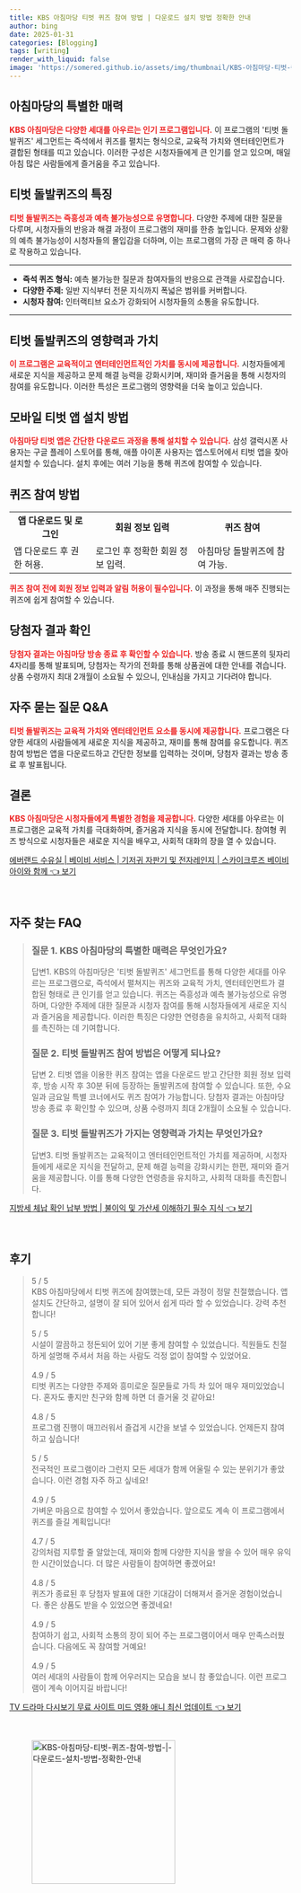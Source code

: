 ```yaml
---
title: KBS 아침마당 티벗 퀴즈 참여 방법 | 다운로드 설치 방법 정확한 안내
author: bing
date: 2025-01-31
categories: [Blogging]
tags: [writing]
render_with_liquid: false
image: 'https://somered.github.io/assets/img/thumbnail/KBS-아침마당-티벗-퀴즈-참여-방법-|-다운로드-설치-방법-정확한-안내.webp'
---
```



<h2 id='아침마당_특징'>아침마당의 특별한 매력</h2>

<p><b><span style="color: #ee2323;">KBS 아침마당은 다양한 세대를 아우르는 인기 프로그램입니다.</span></b> 이 프로그램의 '티벗 돌발퀴즈' 세그먼트는 즉석에서 퀴즈를 펼치는 형식으로, 교육적 가치와 엔터테인먼트가 결합된 형태를 띠고 있습니다. 이러한 구성은 시청자들에게 큰 인기를 얻고 있으며, 매일 아침 많은 사람들에게 즐거움을 주고 있습니다.</p>

<h2 id='티벗_돌발퀴즈의_특징'>티벗 돌발퀴즈의 특징</h2>

<p><b><span style="color: #ee2323;">티벗 돌발퀴즈는 즉흥성과 예측 불가능성으로 유명합니다.</span></b> 다양한 주제에 대한 질문을 다루며, 시청자들의 반응과 해결 과정이 프로그램의 재미를 한층 높입니다. 문제와 상황의 예측 불가능성이 시청자들의 몰입감을 더하며, 이는 프로그램의 가장 큰 매력 중 하나로 작용하고 있습니다.</p>

<hr />

<ul>
    <li><b>즉석 퀴즈 형식:</b> 예측 불가능한 질문과 참여자들의 반응으로 관객을 사로잡습니다.</li>
    <li><b>다양한 주제:</b> 일반 지식부터 전문 지식까지 폭넓은 범위를 커버합니다.</li>
    <li><b>시청자 참여:</b> 인터랙티브 요소가 강화되어 시청자들의 소통을 유도합니다.</li>
</ul>

<hr />

<h2 id='영향력과_가치'>티벗 돌발퀴즈의 영향력과 가치</h2>

<p><b><span style="color: #ee2323;">이 프로그램은 교육적이고 엔터테인먼트적인 가치를 동시에 제공합니다.</span></b> 시청자들에게 새로운 지식을 제공하고 문제 해결 능력을 강화시키며, 재미와 즐거움을 통해 시청자의 참여를 유도합니다. 이러한 특성은 프로그램의 영향력을 더욱 높이고 있습니다.</p>

<h2 id='모바일_티벗_앱_설치'>모바일 티벗 앱 설치 방법</h2>

<p><b><span style="color: #ee2323;">아침마당 티벗 앱은 간단한 다운로드 과정을 통해 설치할 수 있습니다.</span></b> 삼성 갤럭시폰 사용자는 구글 플레이 스토어를 통해, 애플 아이폰 사용자는 앱스토어에서 티벗 앱을 찾아 설치할 수 있습니다. 설치 후에는 여러 기능을 통해 퀴즈에 참여할 수 있습니다.</p>

<h2 id='퀴즈_참여_방법'>퀴즈 참여 방법</h2>

<table>
    <tr>
        <td style="text-align: center; height: 17px;"><b>앱 다운로드 및 로그인</b></td>
        <td style="text-align: center; height: 17px;"><b>회원 정보 입력</b></td>
        <td style="text-align: center; height: 17px;"><b>퀴즈 참여</b></td>
    </tr>
    <tr>
        <td>앱 다운로드 후 권한 허용.</td>
        <td>로그인 후 정확한 회원 정보 입력.</td>
        <td>아침마당 돌발퀴즈에 참여 가능.</td>
    </tr>
</table>

<p><b><span style="color: #ee2323;">퀴즈 참여 전에 회원 정보 입력과 알림 허용이 필수입니다.</span></b> 이 과정을 통해 매주 진행되는 퀴즈에 쉽게 참여할 수 있습니다.</p>

<h2 id='당첨자_결과 확인'>당첨자 결과 확인</h2>

<p><b><span style="color: #ee2323;">당첨자 결과는 아침마당 방송 종료 후 확인할 수 있습니다.</span></b> 방송 종료 시 핸드폰의 뒷자리 4자리를 통해 발표되며, 당첨자는 작가의 전화를 통해 상품권에 대한 안내를 겪습니다. 상품 수령까지 최대 2개월이 소요될 수 있으니, 인내심을 가지고 기다려야 합니다.</p>

<h2 id='자주_묻는_질문'>자주 묻는 질문 Q&A</h2>

<p><b><span style="color: #ee2323;">티벗 돌발퀴즈는 교육적 가치와 엔터테인먼트 요소를 동시에 제공합니다.</span></b> 프로그램은 다양한 세대의 사람들에게 새로운 지식을 제공하고, 재미를 통해 참여를 유도합니다. 퀴즈 참여 방법은 앱을 다운로드하고 간단한 정보를 입력하는 것이며, 당첨자 결과는 방송 종료 후 발표됩니다.</p>

<h2 id='결론'>결론</h2>

<p><b><span style="color: #ee2323;">KBS 아침마당은 시청자들에게 특별한 경험을 제공합니다.</span></b> 다양한 세대를 아우르는 이 프로그램은 교육적 가치를 극대화하며, 즐거움과 지식을 동시에 전달합니다. 참여형 퀴즈 방식으로 시청자들은 새로운 지식을 배우고, 사회적 대화의 장을 열 수 있습니다.</p>


<p><a class="click-button" title="에버랜드 수유실 | 베이비 서비스 | 기저귀 자판기 및 전자레인지 | 스카이크루즈 베이비 아이와 함께" href="https://somered.github.io/posts/%EC%97%90%EB%B2%84%EB%9E%9C%EB%93%9C-%EC%88%98%EC%9C%A0%EC%8B%A4-%EB%B2%A0%EC%9D%B4%EB%B9%84-%EC%84%9C%EB%B9%84%EC%8A%A4-%EA%B8%B0%EC%A0%80%EA%B7%80-%EC%9E%90%ED%8C%90%EA%B8%B0-%EB%B0%8F-%EC%A0%84%EC%9E%90%EB%A0%88%EC%9D%B8%EC%A7%80-%EC%8A%A4%EC%B9%B4%EC%9D%B4%ED%81%AC%EB%A3%A8%EC%A6%88-%EB%B2%A0%EC%9D%B4%EB%B9%84-%EC%95%84%EC%9D%B4%EC%99%80-%ED%95%A8%EA%BB%98/" rel="dofollow">에버랜드 수유실 | 베이비 서비스 | 기저귀 자판기 및 전자레인지 | 스카이크루즈 베이비 아이와 함께 👈 보기</a></p><br>
<h2 id='자주_찾는_FAQ'>자주 찾는 FAQ</h2>
<div itemscope="" itemtype="https://schema.org/FAQPage"> 
<blockquote> 
<div itemscope="" itemprop="mainEntity" itemtype="https://schema.org/Question"> 
<h3 itemprop="name">질문 1. KBS 아침마당의 특별한 매력은 무엇인가요?</h3> 
<div itemscope="" itemprop="acceptedAnswer" itemtype="https://schema.org/Answer"> 
<span itemprop="text"> 
<p>답변1. KBS의 아침마당은 '티벗 돌발퀴즈' 세그먼트를 통해 다양한 세대를 아우르는 프로그램으로, 즉석에서 펼쳐지는 퀴즈와 교육적 가치, 엔터테인먼트가 결합된 형태로 큰 인기를 얻고 있습니다. 퀴즈는 즉흥성과 예측 불가능성으로 유명하며, 다양한 주제에 대한 질문과 시청자 참여를 통해 시청자들에게 새로운 지식과 즐거움을 제공합니다. 이러한 특징은 다양한 연령층을 유치하고, 사회적 대화를 촉진하는 데 기여합니다.</p> 
</span> 
</div> 
</div> 
<div itemscope="" itemprop="mainEntity" itemtype="https://schema.org/Question"> 
<h3 itemprop="name">질문 2. 티벗 돌발퀴즈 참여 방법은 어떻게 되나요?</h3> 
<div itemscope="" itemprop="acceptedAnswer" itemtype="https://schema.org/Answer"> 
<span itemprop="text"> 
<p>답변 2. 티벗 앱을 이용한 퀴즈 참여는 앱을 다운로드 받고 간단한 회원 정보 입력 후, 방송 시작 후 30분 뒤에 등장하는 돌발퀴즈에 참여할 수 있습니다. 또한, 수요일과 금요일 특별 코너에서도 퀴즈 참여가 가능합니다. 당첨자 결과는 아침마당 방송 종료 후 확인할 수 있으며, 상품 수령까지 최대 2개월이 소요될 수 있습니다.</p> 
</span> 
</div> 
</div> 
<div itemscope="" itemprop="mainEntity" itemtype="https://schema.org/Question"> 
<h3 itemprop="name">질문 3. 티벗 돌발퀴즈가 가지는 영향력과 가치는 무엇인가요?</h3> 
<div itemscope="" itemprop="acceptedAnswer" itemtype="https://schema.org/Answer"> 
<span itemprop="text"> 
<p>답변3. 티벗 돌발퀴즈는 교육적이고 엔터테인먼트적인 가치를 제공하며, 시청자들에게 새로운 지식을 전달하고, 문제 해결 능력을 강화시키는 한편, 재미와 즐거움을 제공합니다. 이를 통해 다양한 연령층을 유치하고, 사회적 대화를 촉진합니다.</p> 
</span> 
</div> 
</div> 
</blockquote> 
</div>
<p><a class="click-button" title="지방세 체납 확인 납부 방법 | 불이익 및 가산세 이해하기 필수 지식" href="https://somered.github.io/posts/%EC%A7%80%EB%B0%A9%EC%84%B8-%EC%B2%B4%EB%82%A9-%ED%99%95%EC%9D%B8-%EB%82%A9%EB%B6%80-%EB%B0%A9%EB%B2%95-%EB%B6%88%EC%9D%B4%EC%9D%B5-%EB%B0%8F-%EA%B0%80%EC%82%B0%EC%84%B8-%EC%9D%B4%ED%95%B4%ED%95%98%EA%B8%B0-%ED%95%84%EC%88%98-%EC%A7%80%EC%8B%9D/" rel="dofollow">지방세 체납 확인 납부 방법 | 불이익 및 가산세 이해하기 필수 지식 👈 보기</a></p><br>
<h2 id='후기'>후기</h2>
<div itemscope itemtype="https://schema.org/Product">
  <blockquote>
  <div itemprop="review" itemscope itemtype="https://schema.org/Review">
      <div itemprop="reviewRating" itemscope itemtype="https://schema.org/Rating"> <span itemprop="ratingValue">5</span> / <span itemprop="bestRating">5</span> </div>
      <span itemprop="reviewBody">KBS 아침마당에서 티벗 퀴즈에 참여했는데, 모든 과정이 정말 친절했습니다. 앱 설치도 간단하고, 설명이 잘 되어 있어서 쉽게 따라 할 수 있었습니다. 강력 추천합니다!</span>
  </div>
  <br>
  <div itemprop="review" itemscope itemtype="https://schema.org/Review">
      <div itemprop="reviewRating" itemscope itemtype="https://schema.org/Rating"> <span itemprop="ratingValue">5</span> / <span itemprop="bestRating">5</span> </div>
      <span itemprop="reviewBody">시설이 깔끔하고 정돈되어 있어 기분 좋게 참여할 수 있었습니다. 직원들도 친절하게 설명해 주셔서 처음 하는 사람도 걱정 없이 참여할 수 있었어요.</span>
  </div>
  <br>
  <div itemprop="review" itemscope itemtype="https://schema.org/Review">
      <div itemprop="reviewRating" itemscope itemtype="https://schema.org/Rating"> <span itemprop="ratingValue">4.9</span> / <span itemprop="bestRating">5</span> </div>
      <span itemprop="reviewBody">티벗 퀴즈는 다양한 주제와 흥미로운 질문들로 가득 차 있어 매우 재미있었습니다. 혼자도 좋지만 친구와 함께 하면 더 즐거울 것 같아요!</span>
  </div>
  <br>
  <div itemprop="review" itemscope itemtype="https://schema.org/Review">
      <div itemprop="reviewRating" itemscope itemtype="https://schema.org/Rating"> <span itemprop="ratingValue">4.8</span> / <span itemprop="bestRating">5</span> </div>
      <span itemprop="reviewBody">프로그램 진행이 매끄러워서 즐겁게 시간을 보낼 수 있었습니다. 언제든지 참여하고 싶습니다!</span>
  </div>
  <br>
  <div itemprop="review" itemscope itemtype="https://schema.org/Review">
      <div itemprop="reviewRating" itemscope itemtype="https://schema.org/Rating"> <span itemprop="ratingValue">5</span> / <span itemprop="bestRating">5</span> </div>
      <span itemprop="reviewBody">전국적인 프로그램이라 그런지 모든 세대가 함께 어울릴 수 있는 분위기가 좋았습니다. 이런 경험 자주 하고 싶네요!</span>
  </div>
  <br>
  <div itemprop="review" itemscope itemtype="https://schema.org/Review">
      <div itemprop="reviewRating" itemscope itemtype="https://schema.org/Rating"> <span itemprop="ratingValue">4.9</span> / <span itemprop="bestRating">5</span> </div>
      <span itemprop="reviewBody">가벼운 마음으로 참여할 수 있어서 좋았습니다. 앞으로도 계속 이 프로그램에서 퀴즈를 즐길 계획입니다!</span>
  </div>
  <br>
  <div itemprop="review" itemscope itemtype="https://schema.org/Review">
      <div itemprop="reviewRating" itemscope itemtype="https://schema.org/Rating"> <span itemprop="ratingValue">4.7</span> / <span itemprop="bestRating">5</span> </div>
      <span itemprop="reviewBody">강의처럼 지루할 줄 알았는데, 재미와 함께 다양한 지식을 쌓을 수 있어 매우 유익한 시간이었습니다. 더 많은 사람들이 참여하면 좋겠어요!</span>
  </div>
  <br>
  <div itemprop="review" itemscope itemtype="https://schema.org/Review">
      <div itemprop="reviewRating" itemscope itemtype="https://schema.org/Rating"> <span itemprop="ratingValue">4.8</span> / <span itemprop="bestRating">5</span> </div>
      <span itemprop="reviewBody">퀴즈가 종료된 후 당첨자 발표에 대한 기대감이 더해져서 즐거운 경험이었습니다. 좋은 상품도 받을 수 있었으면 좋겠네요!</span>
  </div>
  <br>
  <div itemprop="review" itemscope itemtype="https://schema.org/Review">
      <div itemprop="reviewRating" itemscope itemtype="https://schema.org/Rating"> <span itemprop="ratingValue">4.9</span> / <span itemprop="bestRating">5</span> </div>
      <span itemprop="reviewBody">참여하기 쉽고, 사회적 소통의 장이 되어 주는 프로그램이어서 매우 만족스러웠습니다. 다음에도 꼭 참여할 거예요!</span>
  </div>
  <br>
  <div itemprop="review" itemscope itemtype="https://schema.org/Review">
      <div itemprop="reviewRating" itemscope itemtype="https://schema.org/Rating"> <span itemprop="ratingValue">4.9</span> / <span itemprop="bestRating">5</span> </div>
      <span itemprop="reviewBody">여러 세대의 사람들이 함께 어우러지는 모습을 보니 참 좋았습니다. 이런 프로그램이 계속 이어지길 바랍니다!</span>
  </div>
  </blockquote>
</div>
<p><a class="click-button" title="TV 드라마 다시보기 무료 사이트 미드 영화 애니 최신 업데이트" href="https://somered.github.io/posts/TV-%EB%93%9C%EB%9D%BC%EB%A7%88-%EB%8B%A4%EC%8B%9C%EB%B3%B4%EA%B8%B0-%EB%AC%B4%EB%A3%8C-%EC%82%AC%EC%9D%B4%ED%8A%B8-%EB%AF%B8%EB%93%9C-%EC%98%81%ED%99%94-%EC%95%A0%EB%8B%88-%EC%B5%9C%EC%8B%A0-%EC%97%85%EB%8D%B0%EC%9D%B4%ED%8A%B8/" rel="dofollow">TV 드라마 다시보기 무료 사이트 미드 영화 애니 최신 업데이트 👈 보기</a></p><br>
<figure class="image"><img src="https://somered.github.io/assets/img/thumbnail/KBS-아침마당-티벗-퀴즈-참여-방법-|-다운로드-설치-방법-정확한-안내.webp" alt="KBS-아침마당-티벗-퀴즈-참여-방법-|-다운로드-설치-방법-정확한-안내" width="256" height="256"></figure>